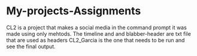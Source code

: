 # My-projects-Assignments
CL2 is a project that makes a social media in the command prompt it was made using only mehtods.
The timeline and and blabber-header are txt file that are used as headers CL2_Garcia is the one that needs to be run and see the final output.
